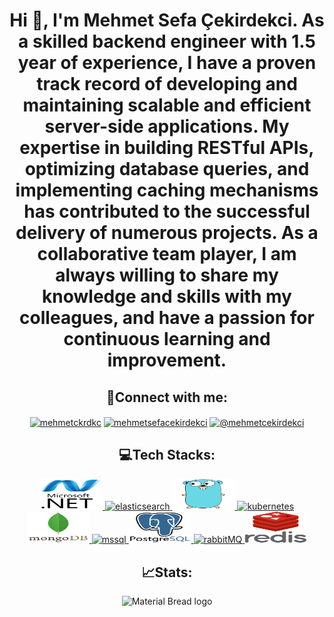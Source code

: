 <h1 align="center">Hi 👋, I'm Mehmet Sefa Çekirdekci. As a skilled backend engineer with 1.5 year of experience, I have a proven track record of developing and maintaining scalable and efficient server-side applications. 
My expertise in building RESTful APIs, optimizing database queries, and implementing caching mechanisms has contributed to the successful delivery of numerous projects. 
As a collaborative team player, I am always willing to share my knowledge and skills with my colleagues, and have a passion for continuous learning and improvement.</h1>

<h2 align="center">📲Connect with me:</h2>
<p align="center">
<a href="https://twitter.com/mehmetckrdkc" target="blank"><img align="center" src="https://raw.githubusercontent.com/rahuldkjain/github-profile-readme-generator/master/src/images/icons/Social/twitter.svg" alt="mehmetckrdkc" height="50" width="100" /></a>
<a href="https://linkedin.com/in/mehmetsefacekirdekci" target="blank"><img align="center" src="https://raw.githubusercontent.com/rahuldkjain/github-profile-readme-generator/master/src/images/icons/Social/linked-in-alt.svg" alt="mehmetsefacekirdekci" height="50" width="100" /></a>
<a href="https://medium.com/@mehmetcekirdekci" target="blank"><img align="center" src="https://raw.githubusercontent.com/rahuldkjain/github-profile-readme-generator/master/src/images/icons/Social/medium.svg" alt="@mehmetcekirdekci" height="50" width="100" /></a>
</p>

<h2 align="center">💻Tech Stacks:</h2>
<p align="center"> <a href="https://dotnet.microsoft.com/" target="_blank" rel="noreferrer"> <img src="https://raw.githubusercontent.com/devicons/devicon/master/icons/dot-net/dot-net-original-wordmark.svg" alt="dotnet" width="100" height="50"/> </a> <a href="https://www.elastic.co" target="_blank" rel="noreferrer"> <img src="https://www.vectorlogo.zone/logos/elastic/elastic-icon.svg" alt="elasticsearch" width="100" height="50"/> </a> <a href="https://golang.org" target="_blank" rel="noreferrer"> <img src="https://raw.githubusercontent.com/devicons/devicon/master/icons/go/go-original.svg" alt="go" width="100" height="50"/> </a> <a href="https://kubernetes.io" target="_blank" rel="noreferrer"> <img src="https://www.vectorlogo.zone/logos/kubernetes/kubernetes-icon.svg" alt="kubernetes" width="100" height="50"/> </a> <a href="https://www.mongodb.com/" target="_blank" rel="noreferrer"> <img src="https://raw.githubusercontent.com/devicons/devicon/master/icons/mongodb/mongodb-original-wordmark.svg" alt="mongodb" width="100" height="50"/> </a> <a href="https://www.microsoft.com/en-us/sql-server" target="_blank" rel="noreferrer"> <img src="https://www.svgrepo.com/show/303229/microsoft-sql-server-logo.svg" alt="mssql" width="100" height="50"/> </a> <a href="https://www.postgresql.org" target="_blank" rel="noreferrer"> <img src="https://raw.githubusercontent.com/devicons/devicon/master/icons/postgresql/postgresql-original-wordmark.svg" alt="postgresql" width="100" height="50"/> </a> <a href="https://www.rabbitmq.com" target="_blank" rel="noreferrer"> <img src="https://www.vectorlogo.zone/logos/rabbitmq/rabbitmq-icon.svg" alt="rabbitMQ" width="100" height="50"/> </a> <a href="https://redis.io" target="_blank" rel="noreferrer"> <img src="https://raw.githubusercontent.com/devicons/devicon/master/icons/redis/redis-original-wordmark.svg" alt="redis" width="100" height=50"/> </a> </p>

<h2 align="center">📈Stats:</h2>
<p align="center">
    <img width="500" src="https://github-readme-stats.vercel.app/api?username=mehmetcekirdekci&count_private=true" alt="Material Bread logo">
</p>
